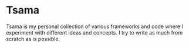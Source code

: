Tsama
=====

Tsama is my personal collection of various frameworks and code where I experiment with different ideas and concepts. I try to write as much from scratch as is possible.